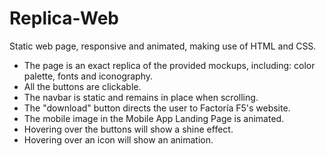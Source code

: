 # Replica-Web

Static web page, responsive and animated, making use of HTML and CSS.

- The page is an exact replica of the provided mockups, including: color palette, fonts and iconography.
- All the buttons are clickable.
- The navbar is static and remains in place when scrolling.
- The "download" button directs the user to Factoría F5's website.
- The mobile image in the Mobile App Landing Page is animated.
- Hovering over the buttons will show a shine effect.
- Hovering over an icon will show an animation.